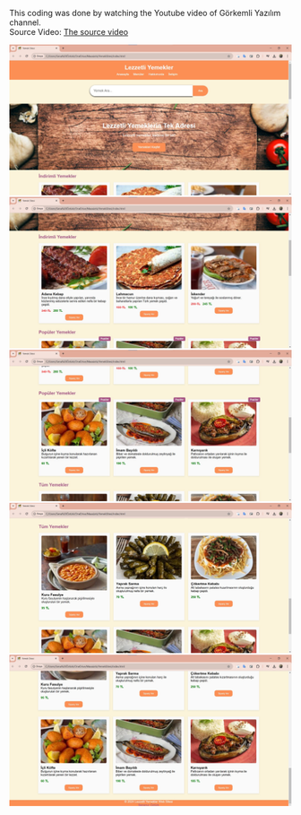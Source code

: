 This coding was done by watching the Youtube video of Görkemli Yazılım channel.  
Source Video: [The source video](https://www.youtube.com/watch?v=lgUoMfMozZo&t=1s)


![Açıklama](sayfa1.jpg)
![Açıklama](sayfa2.jpg)
![Açıklama](sayfa3.jpg)
![Açıklama](sayfa4.jpg)
![Açıklama](sayfa5.jpg)

 
